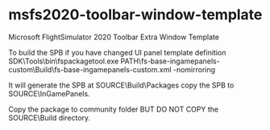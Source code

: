 # msfs2020-toolbar-window-template
Microsoft FlightSimulator 2020 Toolbar Extra Window Template


To build the SPB if you have changed UI panel template definition
SDK\Tools\bin\fspackagetool.exe PATH\fs-base-ingamepanels-custom\Build\fs-base-ingamepanels-custom.xml -nomirroring

It will generate the SPB at SOURCE\Build\Packages copy the SPB to SOURCE\InGamePanels.

Copy the package to community folder BUT DO NOT COPY the SOURCE\Build directory.